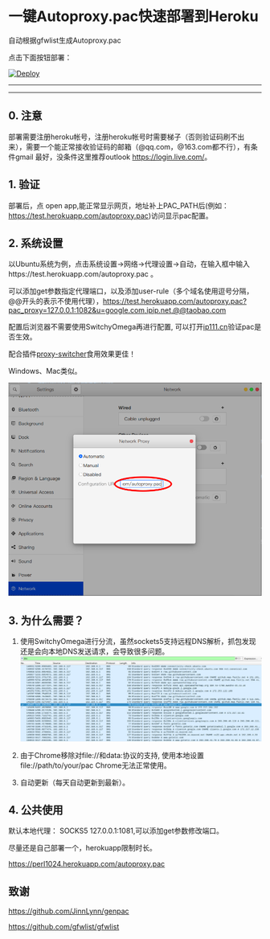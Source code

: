 # 一键Autoproxy.pac快速部署到Heroku

自动根据gfwlist生成Autoproxy.pac

点击下面按钮部署：

[![Deploy](https://www.herokucdn.com/deploy/button.png)](https://heroku.com/deploy)
- - -
- - -

## 0. 注意

部署需要注册heroku帐号，注册heroku帐号时需要梯子（否则验证码刷不出来），需要一个能正常接收验证码的邮箱（@qq.com，@163.com都不行），有条件gmail
最好，没条件这里推荐outlook <https://login.live.com/>。

## 1. 验证

部署后，点 open app,能正常显示网页，地址补上PAC_PATH后(例如：<https://test.herokuapp.com/autoproxy.pac>)访问显示pac配置。

## 2. 系统设置

以Ubuntu系统为例，点击系统设置->网络->代理设置->自动，在输入框中输入https://test.herokuapp.com/autoproxy.pac 。

可以添加get参数指定代理端口，以及添加user-rule（多个域名使用逗号分隔，@@开头的表示不使用代理），https://test.herokuapp.com/autoproxy.pac?pac_proxy=127.0.0.1:1082&u=google.com,ipip.net,@@taobao.com

配置后浏览器不需要使用SwitchyOmega再进行配置, 可以打开[ip111.cn](http://ip111.cn)验证pac是否生效。

配合插件[proxy-switcher](https://extensions.gnome.org/extension/771/proxy-switcher/)食用效果更佳！

Windows、Mac类似。

![conf](img/conf.png)

## 3. 为什么需要？

1. 使用SwitchyOmega进行分流，虽然sockets5支持远程DNS解析，抓包发现还是会向本地DNS发送请求，会导致很多问题。
![wire](img/wireshark.png)

2. 由于Chrome移除对file://和data:协议的支持, 使用本地设置file://path/to/your/pac Chrome无法正常使用。

3. 自动更新（每天自动更新到最新）。

## 4. 公共使用

默认本地代理： SOCKS5 127.0.0.1:1081,可以添加get参数修改端口。

尽量还是自己部署一个，herokuapp限制时长。

https://perl1024.herokuapp.com/autoproxy.pac

## 致谢

https://github.com/JinnLynn/genpac

https://github.com/gfwlist/gfwlist
